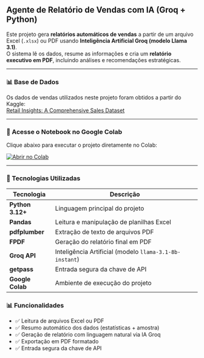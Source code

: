 ## Agente de Relatório de Vendas com IA (Groq + Python)

Este projeto gera **relatórios automáticos de vendas** a partir de um arquivo Excel (`.xlsx`) ou PDF usando **Inteligência Artificial Groq (modelo Llama 3.1)**.  
O sistema lê os dados, resume as informações e cria um **relatório executivo em PDF**, incluindo análises e recomendações estratégicas.

---

### 📊 Base de Dados

Os dados de vendas utilizados neste projeto foram obtidos a partir do Kaggle:  
[Retail Insights: A Comprehensive Sales Dataset](https://www.kaggle.com/datasets/rajneesh231/retail-insights-a-comprehensive-sales-dataset)

---

### 🚀 Acesse o Notebook no Google Colab

Clique abaixo para executar o projeto diretamente no Colab:

[![Abrir no Colab](https://colab.research.google.com/assets/colab-badge.svg)](https://colab.research.google.com/github/eduardaqueiroga/agente-relatorio-vendas/blob/main/agente_relatorio_vendas.ipynb)  

---

### 🧠 Tecnologias Utilizadas

| Tecnologia | Descrição |
|-------------|------------|
| **Python 3.12+** | Linguagem principal do projeto |
| **Pandas** | Leitura e manipulação de planilhas Excel |
| **pdfplumber** | Extração de texto de arquivos PDF |
| **FPDF** | Geração do relatório final em PDF |
| **Groq API** | Inteligência Artificial (modelo `llama-3.1-8b-instant`) |
| **getpass** | Entrada segura da chave de API |
| **Google Colab** | Ambiente de execução do projeto |

### 📊 Funcionalidades

- ✅ Leitura de arquivos Excel ou PDF
- ✅ Resumo automático dos dados (estatísticas + amostra)
- ✅ Geração de relatório com linguagem natural via IA Groq
- ✅ Exportação em PDF formatado
- ✅ Entrada segura da chave de API

